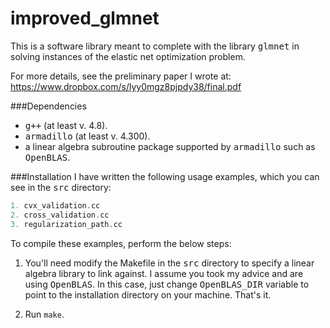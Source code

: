 improved_glmnet
===============
This is a software library meant to complete
with the library <tt>glmnet</tt> in solving instances of the elastic net
optimization problem.

For more details, see the preliminary paper I wrote at:
https://www.dropbox.com/s/lyy0mgz8pjpdy38/final.pdf

###Dependencies
* <tt>g++</tt> (at least v. 4.8).
* <tt>armadillo</tt> (at least v. 4.300).
* a linear algebra subroutine package supported by <tt>armadillo</tt> such as
  <tt>OpenBLAS</tt>.

###Installation
I have written the following usage examples, which you can see in the
<tt>src</tt> directory:
```c++
1. cvx_validation.cc
2. cross_validation.cc
3. regularization_path.cc
```
To compile these examples, perform the below steps:

1. You'll need modify the Makefile in the <tt>src</tt> directory to specify a
linear algebra library to link against. I assume you took my advice and are
using <tt>OpenBLAS</tt>. In this case, just change <tt>OpenBLAS_DIR</tt>
variable to point to the installation directory on your machine. That's it.

2. Run ```make```.

